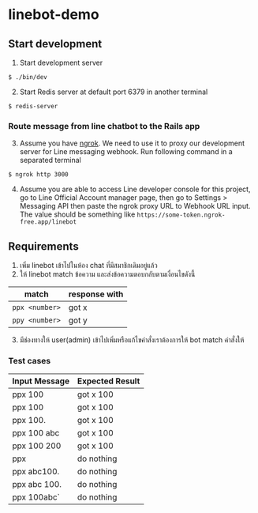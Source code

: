 # linebot-demo

## Start development
1. Start development server
```
$ ./bin/dev
```

2. Start Redis server at default port 6379 in another terminal
```
$ redis-server
```

### Route message from line chatbot to the Rails app
3. Assume you have [ngrok](https://ngrok.com/). We need to use it to proxy our development server for Line messaging webhook. Run following command in a separated terminal
```
$ ngrok http 3000
```

4. Assume you are able to access Line developer console for this project, go to Line Official Account manager page, then go to Settings > Messaging API then paste the ngrok proxy URL to  Webhook URL input. The value should be something like `https://some-token.ngrok-free.app/linebot` 


## Requirements
1. เพิ่ม linebot เข้าไปในห้อง chat ที่มีสมาชิกเดิมอยู่แล้ว
2. ให้ linebot match ข้อความ และส่งข้อความตอบกลับตามเงื่อนไขดังนี้

| match | response with |
| ---- | ---- |
| `ppx <number>` | got x <number> |
| `ppy <number>` | got y <number> |

3. มีช่องทางให้ user(admin) เข้าไปเพิ่มหรือแก้ไขคำสั่งเราต้องการให้ bot match คำสั่งให้

### Test cases
| Input Message | Expected Result |
| ---- | ---- |
| ppx 100     | got x 100 |
| ppx  100    | got x 100 |
| ppx 100.    | got x 100 |
| ppx 100 abc | got x 100 |
| ppx 100 200 | got x 100 |
| ppx          | do nothing |
| ppx abc100.  | do nothing |
| ppx abc 100. | do nothing |
| ppx 100abc`  | do nothing |
